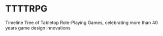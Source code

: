 # TTTTRPG
Timeline Tree of Tabletop Role-Playing Games, celebrating more than 40 years game design innovations
